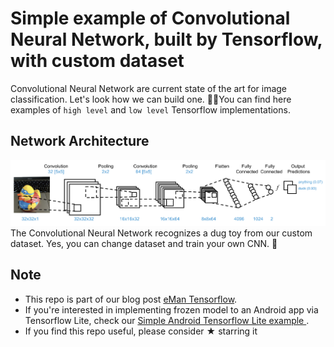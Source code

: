 # Simple example of Convolutional Neural Network, built by Tensorflow, with custom dataset
Convolutional Neural Network are current state of the art for image classification. Let's look how we can build one. 👍🏻You can find here examples of `high level` and `low level` Tensorflow implementations.

## Network Architecture
![ ](architecture.png)
The Convolutional Neural Network recognizes a dug toy from our custom dataset. Yes, you can change dataset and train your own CNN. 🤗



## Note
- This repo is part of our blog post [eMan Tensorflow](https://www.eman.cz/).
- If you're interested in implementing frozen model to an Android app via Tensorflow Lite, check our [Simple Android Tensorflow Lite example ](https://gitlab.eman.cz/branislav.stupak/tensorflow-demo-an).
- If you find this repo useful, please consider ★ starring it 
